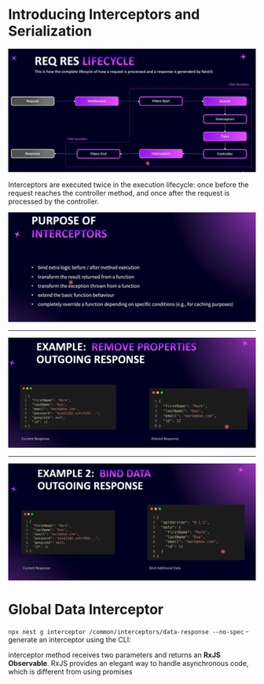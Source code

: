 # Introducing Interceptors and Serialization

<img src="./images/images-15/image-1.png" width="800">

Interceptors are executed twice in the execution lifecycle: once before the request reaches the controller method, and once after the request is processed by the controller.

<img src="./images/images-15/image-2.png" width="800">

---

<img src="./images/images-15/image-3.png" width="800">

---

<img src="./images/images-15/image-4.png" width="800">

# Global Data Interceptor

`npx nest g interceptor /common/interceptors/data-response --no-spec` - generate an interceptor using the CLI:

interceptor method receives two parameters and returns an **RxJS Observable**.
RxJS provides an elegant way to handle asynchronous code, which is different from using promises
